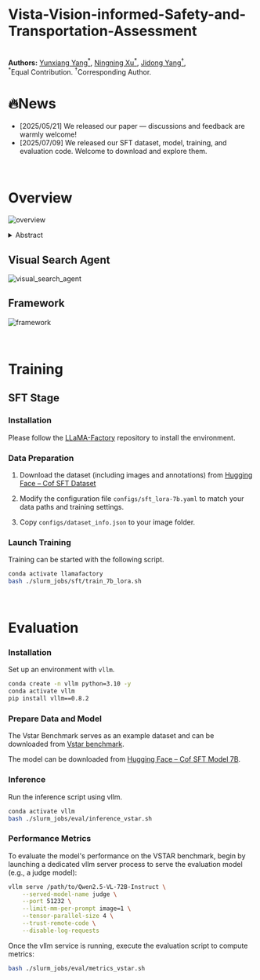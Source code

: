# Vista-Vision-informed-Safety-and-Transportation-Assessment


<br>
<span>
<b>Authors:</b> 
<a class="name" target="_blank" href="https://winstonyang117.github.io/">Yunxiang Yang<sup>*</sup></a>, 
<a class="name" target="_blank" href="https://zhigao2017.github.io/">Ningning Xu<sup>*</sup></a>, 
<a class="name" target="_blank" href="https://engineering.uga.edu/team_member/jidong-yang/">Jidong Yang<sup>†</sup></a>, 
<br>
<sup>*</sup>Equal Contribution. 
<sup>†</sup>Corresponding Author.
</span>


# 🔥News
- [2025/05/21] We released our paper — discussions and feedback are warmly welcome!
- [2025/07/09] We released our SFT dataset, model, training, and evaluation code. Welcome to download and explore them.

<br>

# Overview

![overview](./assets/teaser.jpg)

<details><summary>Abstract</summary> 
Vision language models (VLMs) have achieved impressive performance across a variety of computer vision tasks. However, the multimodal reasoning capability has not been fully explored in existing models. In this paper, we propose a Chain-of-Focus (CoF) method that allows VLMs to perform adaptive focusing and zooming in on key image regions based on obtained visual cues and the given questions, achieving efficient multimodal reasoning. To enable this CoF capability, we present a two-stage training pipeline, including supervised fine-tuning (SFT) and reinforcement learning (RL). In the SFT stage, we construct the MM-CoF dataset, comprising 3K samples derived from a visual agent designed to adaptively identify key regions to solve visual tasks with different image resolutions and questions. We use MM-CoF to fine-tune the Qwen2.5-VL model for cold start. In the RL stage, we leverage the outcome accuracies and formats as rewards to update the Qwen2.5-VL model, enabling further refining the search and reasoning strategy of models without human priors. Our model achieves significant improvements on multiple benchmarks. On the V* benchmark that requires strong visual reasoning capability, our model outperforms existing VLMs by 5% among 8 image resolutions ranging from 224 to 4K, demonstrating the effectiveness of the proposed CoF method and facilitating the more efficient deployment of VLMs in practical applications.
</details>

## Visual Search Agent
![visual_search_agent](./assets/visual_agent.jpg)

## Framework
![framework](./assets/model_inference.jpg)

<br>

# Training

## SFT Stage

### Installation

Please follow the [LLaMA-Factory](https://github.com/hiyouga/LLaMA-Factory) repository to install the environment.

### Data Preparation

1. Download the dataset (including images and annotations) from [Hugging Face – Cof SFT Dataset](https://huggingface.co/datasets/xintongzhang/CoF-SFT-Data-5.4k)

2. Modify the configuration file `configs/sft_lora-7b.yaml` to match your data paths and training settings.
3. Copy `configs/dataset_info.json` to your image folder.

### Launch Training

Training can be started with the following script.

```bash
conda activate llamafactory
bash ./slurm_jobs/sft/train_7b_lora.sh
```

<br>

# Evaluation

### Installation

Set up an environment with `vllm`.

```bash
conda create -n vllm python=3.10 -y
conda activate vllm
pip install vllm==0.8.2
```

### Prepare Data and Model

The Vstar Benchmark serves as an example dataset and can be downloaded from [Vstar benchmark](https://huggingface.co/datasets/craigwu/vstar_bench).

The model can be downloaded from [Hugging Face – Cof SFT Model 7B](https://huggingface.co/xintongzhang/CoF-sft-model-7b).

### Inference

Run the inference script using vllm.

```bash
conda activate vllm
bash ./slurm_jobs/eval/inference_vstar.sh
```


### Performance Metrics

To evaluate the model's performance on the VSTAR benchmark, begin by launching a dedicated vllm server process to serve the evaluation model (e.g., a judge model):

```bash
vllm serve /path/to/Qwen2.5-VL-72B-Instruct \
    --served-model-name judge \
    --port 51232 \
    --limit-mm-per-prompt image=1 \
    --tensor-parallel-size 4 \
    --trust-remote-code \
    --disable-log-requests
```

Once the vllm service is running, execute the evaluation script to compute metrics:

```bash
bash ./slurm_jobs/eval/metrics_vstar.sh
```




